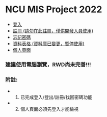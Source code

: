 # NCU MIS Project 2022

* [登入](https://qi-xiang.github.io/NCU_Project_Demo/FireBaseDemo/)
* [註冊 (請勿在此註冊，僅供開發人員使用)](https://qi-xiang.github.io/NCU_Project_Demo/FireBaseDemo/signup.html)
* [忘記密碼](https://qi-xiang.github.io/NCU_Project_Demo/FireBaseDemo/resetPassword.html)
* [資料表格 (資料庫已變更，暫停使用)](https://qi-xiang.github.io/NCU_Project_Demo/FireBaseDemo/table.html)
* [個人頁面](https://qi-xiang.github.io/NCU_Project_Demo/FireBaseDemo/user_profile.html)

### 建議使用電腦瀏覽，RWD尚未完善!!!

### 附註:

* 1. 已完成登入/登出/註冊/找回密碼功能
* 2. 個人頁面必須先登入才能檢視
